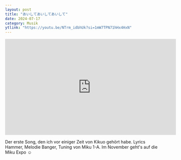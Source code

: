 ```yaml
---
layout: post
title: "あいしてあいしてあいして"
date: 2024-07-17
category: Musik
ytlink: "https://youtu.be/NTrm_idbhUk?si=1mW7TPN71hHx4HxN"
---
```


<iframe width="560" height="315" src="https://www.youtube.com/embed/NTrm_idbhUk?si=1mW7TPN71hHx4HxN&amp;controls=1" title="YouTube video player" frameborder="0" allow="accelerometer; autoplay; clipboard-write; encrypted-media; gyroscope; picture-in-picture; web-share" referrerpolicy="strict-origin-when-cross-origin" allowfullscreen></iframe>

Der erste Song, den ich vor einiger Zeit von Kikuo gehört habe. Lyrics Hammer, Melodie Banger, Tuning von Miku 1-A. Im November geht's auf die Miku Expo ☺